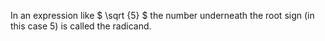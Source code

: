 In an expression like $ \sqrt {5} $ the number underneath the root sign
(in this case 5) is called the radicand.
